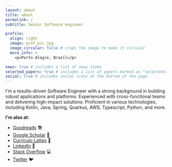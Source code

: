 ```yaml
---
layout: about
title: about
permalink: /
subtitle: Senior Software engineer

profile:
  align: right
  image: prof_pic.jpg
  image_circular: false # crops the image to make it circular
  more_info: >
    <p>Porto Alegre, Brazil</p>

news: true # includes a list of news items
selected_papers: true # includes a list of papers marked as "selected={true}"
social: true # includes social icons at the bottom of the page
---
```


I'm a results-driven Software Engineer with a strong background in building robust applications and platforms. 
Experienced with cross-functional teams and delivering high-impact solutions. Proficient in various technologies, including Kotlin, 
Java, Spring, Quarkus, AWS, Typescript, Python, and more.

__I'm also at:__

* [Goodreads][goodreads] 📚
* [Google Scholar][scholar] 📝
* [Currículo Lattes][lattes] 💼
* [LinkedIn][linkedin] 🔗
* [Stack Overflow][stack] 💻
* [Twitter][twitter] 🐦

[lattes]: http://lattes.cnpq.br/2183836981411896
[linkedin]: https://linkedin.com/in/jessicacarneiro
[goodreads]: http://goodreads.com/jessicacarneiro
[scholar]: https://scholar.google.com.br/citations?user=JjtW7EwAAAAJ&hl
[stack]: http://stackoverflow.com/users/5363892
[twitter]: http://twitter.com/jessicacarneir0
[ufmg]: http://www.ufmg.br/
